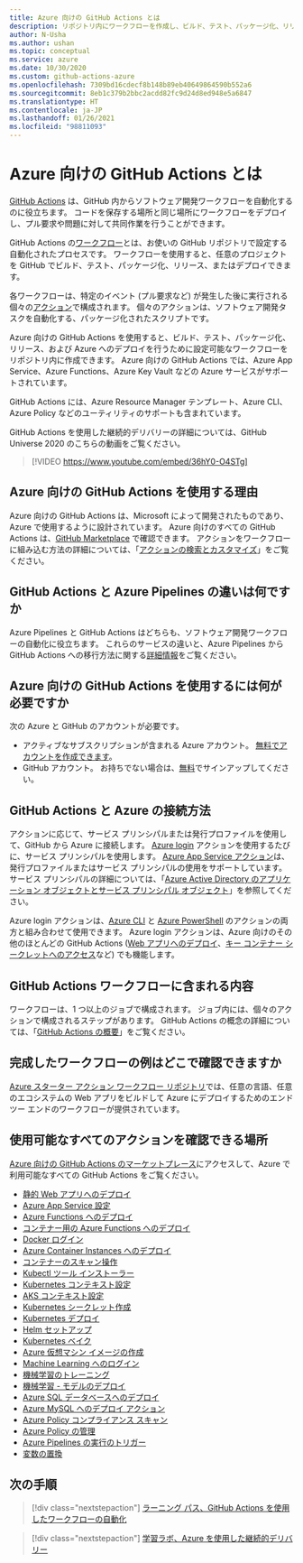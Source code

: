 ```yaml
---
title: Azure 向けの GitHub Actions とは
description: リポジトリ内にワークフローを作成し、ビルド、テスト、パッケージ化、リリース、および Azure へのデプロイを行います。
author: N-Usha
ms.author: ushan
ms.topic: conceptual
ms.service: azure
ms.date: 10/30/2020
ms.custom: github-actions-azure
ms.openlocfilehash: 7309bd16cdecf8b148b89eb40649864590b552a6
ms.sourcegitcommit: 8eb1c379b2bbc2acdd82fc9d24d8ed948e5a6847
ms.translationtype: HT
ms.contentlocale: ja-JP
ms.lasthandoff: 01/26/2021
ms.locfileid: "98811093"
---
```

# <a name="what-is-github-actions-for-azure"></a>Azure 向けの GitHub Actions とは

[GitHub Actions](https://docs.github.com/en/free-pro-team@latest/actions) は、GitHub 内からソフトウェア開発ワークフローを自動化するのに役立ちます。 コードを保存する場所と同じ場所にワークフローをデプロイし、プル要求や問題に対して共同作業を行うことができます。

GitHub Actions の[ワークフロー](https://docs.github.com/en/free-pro-team@latest/actions/learn-github-actions/introduction-to-github-actions)とは、お使いの GitHub リポジトリで設定する自動化されたプロセスです。 ワークフローを使用すると、任意のプロジェクトを GitHub でビルド、テスト、パッケージ化、リリース、またはデプロイできます。

各ワークフローは、特定のイベント (プル要求など) が発生した後に実行される個々の[アクション](https://docs.github.com/en/actions/learn-github-actions/introduction-to-github-actions)で構成されます。  個々のアクションは、ソフトウェア開発タスクを自動化する、パッケージ化されたスクリプトです。

Azure 向けの GitHub Actions を使用すると、ビルド、テスト、パッケージ化、リリース、および Azure へのデプロイを行うために設定可能なワークフローをリポジトリ内に作成できます。 Azure 向けの GitHub Actions では、Azure App Service、Azure Functions、Azure Key Vault などの Azure サービスがサポートされています。

GitHub Actions には、Azure Resource Manager テンプレート、Azure CLI、Azure Policy などのユーティリティのサポートも含まれています。

GitHub Actions を使用した継続的デリバリーの詳細については、GitHub Universe 2020 のこちらの動画をご覧ください。  

> [!VIDEO https://www.youtube.com/embed/36hY0-O4STg]

## <a name="why-should-i-use-github-actions-for-azure"></a>Azure 向けの GitHub Actions を使用する理由

Azure 向けの GitHub Actions は、Microsoft によって開発されたものであり、Azure で使用するように設計されています。 Azure 向けのすべての GitHub Actions は、[GitHub Marketplace](https://github.com/marketplace?query=Azure&type=actions) で確認できます。 アクションをワークフローに組み込む方法の詳細については、「[アクションの検索とカスタマイズ](https://docs.github.com/en/actions/learn-github-actions/finding-and-customizing-actions)」をご覧ください。

## <a name="what-is-the-difference-between-github-actions-and-azure-pipelines"></a>GitHub Actions と Azure Pipelines の違いは何ですか

Azure Pipelines と GitHub Actions はどちらも、ソフトウェア開発ワークフローの自動化に役立ちます。 これらのサービスの違いと、Azure Pipelines から GitHub Actions への移行方法に関する[詳細情報](https://docs.github.com/en/actions/learn-github-actions/migrating-from-azure-pipelines-to-github-actions)をご覧ください。

## <a name="what-do-i-need-to-use-github-actions-for-azure"></a>Azure 向けの GitHub Actions を使用するには何が必要ですか

次の Azure と GitHub のアカウントが必要です。

* アクティブなサブスクリプションが含まれる Azure アカウント。 [無料でアカウントを作成できます](https://azure.microsoft.com/free/?WT.mc_id=A261C142F)。
* GitHub アカウント。 お持ちでない場合は、[無料](https://github.com/join)でサインアップしてください。  

## <a name="how-do-i-connect-github-actions-and-azure"></a>GitHub Actions と Azure の接続方法

アクションに応じて、サービス プリンシパルまたは発行プロファイルを使用して、GitHub から Azure に接続します。 [Azure login](https://github.com/marketplace/actions/azure-login) アクションを使用するたびに、サービス プリンシパルを使用します。 [Azure App Service アクション](https://github.com/marketplace/actions/azure-webapp)は、発行プロファイルまたはサービス プリンシパルの使用をサポートしています。 サービス プリンシパルの詳細については、「[Azure Active Directory のアプリケーション オブジェクトとサービス プリンシパル オブジェクト](/azure/active-directory/develop/app-objects-and-service-principals#service-principal-object)」を参照してください。  

Azure login アクションは、[Azure CLI](https://github.com/marketplace/actions/azure-cli-action) と [Azure PowerShell](https://github.com/marketplace/actions/azure-powershell-action) のアクションの両方と組み合わせて使用できます。 Azure login アクションは、Azure 向けのその他のほとんどの GitHub Actions ([Web アプリへのデプロイ](https://github.com/marketplace/actions/azure-webapp)、[キー コンテナー シークレットへのアクセス](https://github.com/marketplace/actions/azure-key-vault-get-secrets)など) でも機能します。

## <a name="what-is-included-in-a-github-actions-workflow"></a>GitHub Actions ワークフローに含まれる内容

ワークフローは、1 つ以上のジョブで構成されます。 ジョブ内には、個々のアクションで構成されるステップがあります。 GitHub Actions の概念の詳細については、「[GitHub Actions の概要](https://docs.github.com/en/actions/learn-github-actions/introduction-to-github-actions)」をご覧ください。  

## <a name="where-can-i-see-complete-workflow-examples"></a>完成したワークフローの例はどこで確認できますか

[Azure スターター アクション ワークフロー リポジトリ](https://github.com/Azure/actions-workflow-samples)では、任意の言語、任意のエコシステムの Web アプリをビルドして Azure にデプロイするためのエンド ツー エンドのワークフローが提供されています。

## <a name="where-can-i-see-all-the-available-actions"></a>使用可能なすべてのアクションを確認できる場所

[Azure 向けの GitHub Actions のマーケットプレース](https://github.com/marketplace?query=Azure&type=actions)にアクセスして、Azure で利用可能なすべての GitHub Actions をご覧ください。

* [静的 Web アプリへのデプロイ](/azure/static-web-apps/getting-started?tabs=angular)
* [Azure App Service 設定](https://github.com/Azure/appservice-settings)  
* [Azure Functions へのデプロイ](https://github.com/Azure/functions-action)  
* [コンテナー用の Azure Functions へのデプロイ](https://github.com/Azure/webapps-container-deploy)  
* [Docker ログイン](https://github.com/Azure/docker-login)  
* [Azure Container Instances へのデプロイ](https://github.com/Azure/aci-deploy)
* [コンテナーのスキャン操作](https://github.com/Azure/container-scan)
* [Kubectl ツール インストーラー](https://github.com/Azure/setup-kubectl)  
* [Kubernetes コンテキスト設定](https://github.com/Azure/k8s-set-context)  
* [AKS コンテキスト設定](https://github.com/Azure/aks-set-context)  
* [Kubernetes シークレット作成](https://github.com/Azure/k8s-create-secret)  
* [Kubernetes デプロイ](https://github.com/Azure/k8s-deploy)  
* [Helm セットアップ](https://github.com/Azure/setup-helm)  
* [Kubernetes ベイク](https://github.com/Azure/k8s-bake)  
* [Azure 仮想マシン イメージの作成](https://github.com/Azure/build-vm-image)
* [Machine Learning へのログイン](https://github.com/Azure/aml-workspace)
* [機械学習のトレーニング](https://github.com/Azure/aml-run)
* [機械学習 - モデルのデプロイ](https://github.com/Azure/aml-deploy)
* [Azure SQL データベースへのデプロイ](https://github.com/Azure/sql-action)  
* [Azure MySQL へのデプロイ アクション](https://github.com/Azure/mysql-action)  
* [Azure Policy コンプライアンス スキャン](https://github.com/Azure/policy-compliance-scan)
* [Azure Policy の管理](https://github.com/Azure/manage-azure-policy)
* [Azure Pipelines の実行のトリガー](https://github.com/Azure/pipelines)  
* [変数の置換](https://github.com/Microsoft/variable-substitution)

## <a name="next-steps"></a>次の手順

> [!div class="nextstepaction"]
> [ラーニング パス、GitHub Actions を使用したワークフローの自動化](/learn/modules/github-actions-automate-tasks/)

> [!div class="nextstepaction"]
> [学習ラボ、Azure を使用した継続的デリバリー](https://lab.github.com/githubtraining/github-actions:-continuous-delivery-with-azure)